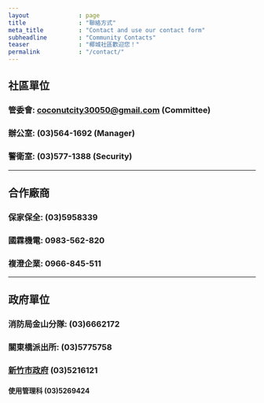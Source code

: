 ```yaml
---
layout              : page
title               : "聯絡方式"
meta_title          : "Contact and use our contact form"
subheadline         : "Community Contacts"
teaser              : "椰城社區歡迎您！"
permalink           : "/contact/"
---
```


## 社區單位

### 管委會: coconutcity30050@gmail.com (Committee)

### 辦公室: (03)564-1692 (Manager)

### 警衛室: (03)577-1388 (Security)

---
## 合作廠商

### 保家保全: (03)5958339

### 國霖機電: 0983-562-820

### 複澄企業: 0966-845-511

---
## 政府單位

### 消防局金山分隊: (03)6662172

### 關東橋派出所: (03)5775758

### [新竹市政府](https://www.hccg.gov.tw/ch/home.jsp?id=46&parentpath=0,7) (03)5216121

#### 使用管理科 (03)5269424
